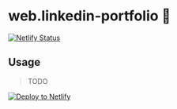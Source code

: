 # web.linkedin-portfolio :construction:

[![Netlify Status](https://api.netlify.com/api/v1/badges/5f9fcc47-dd83-46d2-a98e-2dcb9bfd451a/deploy-status)](https://app.netlify.com/sites/linkedin-portfolio/deploys)

## Usage

> TODO

[![Deploy to Netlify](https://www.netlify.com/img/deploy/button.svg)](https://app.netlify.com/start/deploy?repository=https://github.com/jroehl/linkedin-portfolio)